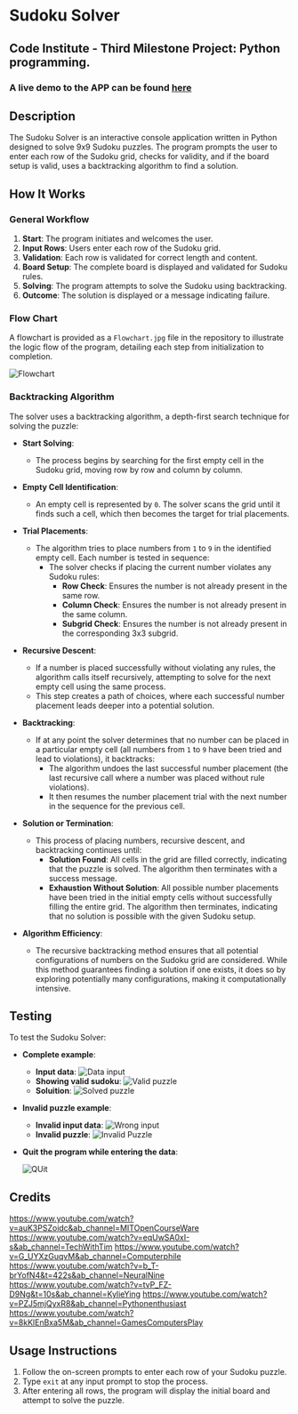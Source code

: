 # Sudoku Solver

## Code Institute - Third Milestone Project: Python programming.

### A live demo to the APP can be found [here](https://solver-sudoku-9b9b5a47dc52.herokuapp.com/)

## Description
The Sudoku Solver is an interactive console application written in Python designed to solve 9x9 Sudoku puzzles. The program prompts the user to enter each row of the Sudoku grid, checks for validity, and if the board setup is valid, uses a backtracking algorithm to find a solution.

## How It Works

### General Workflow
1. **Start**: The program initiates and welcomes the user.
2. **Input Rows**: Users enter each row of the Sudoku grid.
3. **Validation**: Each row is validated for correct length and content.
4. **Board Setup**: The complete board is displayed and validated for Sudoku rules.
5. **Solving**: The program attempts to solve the Sudoku using backtracking.
6. **Outcome**: The solution is displayed or a message indicating failure.

### Flow Chart
A flowchart is provided as a `Flowchart.jpg` file in the repository to illustrate the logic flow of the program, detailing each step from initialization to completion.

![Flowchart](flowchart.jpg)

### Backtracking Algorithm
The solver uses a backtracking algorithm, a depth-first search technique for solving the puzzle:
- **Start Solving**:
  - The process begins by searching for the first empty cell in the Sudoku grid, moving row by row and column by column.

- **Empty Cell Identification**:
  - An empty cell is represented by `0`. The solver scans the grid until it finds such a cell, which then becomes the target for trial placements.

- **Trial Placements**:
  - The algorithm tries to place numbers from `1` to `9` in the identified empty cell. Each number is tested in sequence:
    - The solver checks if placing the current number violates any Sudoku rules:
      - **Row Check**: Ensures the number is not already present in the same row.
      - **Column Check**: Ensures the number is not already present in the same column.
      - **Subgrid Check**: Ensures the number is not already present in the corresponding 3x3 subgrid.

- **Recursive Descent**:
  - If a number is placed successfully without violating any rules, the algorithm calls itself recursively, attempting to solve for the next empty cell using the same process.
  - This step creates a path of choices, where each successful number placement leads deeper into a potential solution.

- **Backtracking**:
  - If at any point the solver determines that no number can be placed in a particular empty cell (all numbers from `1` to `9` have been tried and lead to violations), it backtracks:
    - The algorithm undoes the last successful number placement (the last recursive call where a number was placed without rule violations).
    - It then resumes the number placement trial with the next number in the sequence for the previous cell.

- **Solution or Termination**:
  - This process of placing numbers, recursive descent, and backtracking continues until:
    - **Solution Found**: All cells in the grid are filled correctly, indicating that the puzzle is solved. The algorithm then terminates with a success message.
    - **Exhaustion Without Solution**: All possible number placements have been tried in the initial empty cells without successfully filling the entire grid. The algorithm then terminates, indicating that no solution is possible with the given Sudoku setup.

- **Algorithm Efficiency**:
  - The recursive backtracking method ensures that all potential configurations of numbers on the Sudoku grid are considered. While this method guarantees finding a solution if one exists, it does so by exploring potentially many configurations, making it computationally intensive.


## Testing
To test the Sudoku Solver:

- **Complete example**:
    - **Input data**: 
    ![Data input](data1.png)
    - **Showing valid sudoku**: 
    ![Valid puzzle](valid1.png)
     - **Soluition**: 
    ![Solved puzzle](result1.png)


- **Invalid puzzle example**:
    - **Invalid input data**: 
    ![Wrong input](data2.png)
    - **Invalid puzzle**: 
    ![Invalid Puzzle](valid2.png)

- **Quit the program while entering the data**:

    ![QUit](Quit.png)



## Credits

https://www.youtube.com/watch?v=auK3PSZoidc&ab_channel=MITOpenCourseWare
https://www.youtube.com/watch?v=eqUwSA0xI-s&ab_channel=TechWithTim
https://www.youtube.com/watch?v=G_UYXzGuqvM&ab_channel=Computerphile
https://www.youtube.com/watch?v=b_T-brYofN4&t=422s&ab_channel=NeuralNine
https://www.youtube.com/watch?v=tvP_FZ-D9Ng&t=10s&ab_channel=KylieYing
https://www.youtube.com/watch?v=PZJ5mjQyxR8&ab_channel=Pythonenthusiast
https://www.youtube.com/watch?v=8kKlEnBxa5M&ab_channel=GamesComputersPlay


## Usage Instructions
1. Follow the on-screen prompts to enter each row of your Sudoku puzzle.
2. Type `exit` at any input prompt to stop the process.
3. After entering all rows, the program will display the initial board and attempt to solve the puzzle.


